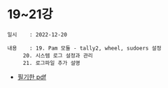 # 19~21강
    일시    : 2022-12-20
    
    내용    : 19. Pam 모듈 - tally2, wheel, sudoers 설정
    	 20. 시스템 로그 설정과 관리
    	 21. 로그파일 추가 설명 
    
   
    
* [필기한 pdf]( https://github.com/seuhong98/Study/blob/main/%EC%A0%95%EB%B3%B4%EB%B3%B4%EC%95%88%EA%B8%B0%EC%82%AC/2022-12-20/19~21%EA%B0%95%20%ED%95%84%EA%B8%B0.pdf )  

        
    

